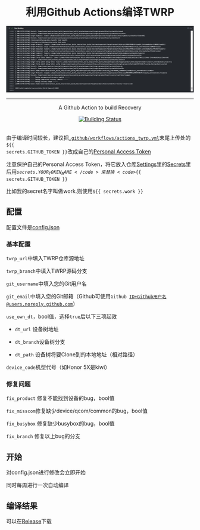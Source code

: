 <h1 align="center"> 利用Github Actions编译TWRP</h1>

<div align="center">
	<a href="../..">
    	<img src="demo.jpg" alt="Demo" />
    </a>
</div>

---

<p align="center">
  A Github Action to build Recovery
</p>

<div align="center">
  <a href="../../actions">
    <img src="https://github.com/Insouciant21/actions_build_twrp/workflows/twrp-building/badge.svg" title="Building Status" />
  </a>
</div>

<br />

由于编译时间较长，建议把<code>[.github/workflows/actions_twrp.yml](.github/workflows/actions_twrp.yml)</code>末尾上传处的<code>${{ secrets.GITHUB_TOKEN }}</code>改成自己的[Personal Access Token](https://github.com/settings/tokens)

注意保护自己的Personal Access Token，将它放入仓库[Settings](../../settings)里的[Secrets](../../settings/secrets)里后用<code>${{ secrets.YOUR_TOKEN_NAME }}</code>来替换<code>${{ secrets.GITHUB_TOKEN }}</code>

比如我的secret名字叫做work.则使用<code>${{ secrets.work }}</code>

## 配置

配置文件是[config.json](config.json)

### 基本配置

<code>twrp_url</code>中填入TWRP仓库源地址

<code>twrp_branch</code>中填入TWRP源码分支

<code>git_username</code>中填入您的Git用户名

<code>git_email</code>中填入您的Git邮箱（Github可使用<code>Github ID+Github用户名@users.noreply.github.com</code>）

<code>use_own_dt</code>，bool值，选择<code>true</code>后以下三项起效

- <code>dt_url</code> 设备树地址

- <code>dt_branch</code>设备树分支

- <code>dt_path</code> 设备树将要Clone到的本地地址（相对路径）

<code>device_code</code>机型代号（如Honor 5X是kiwi）

### 修复问题

<code>fix_product</code> 修复不能找到设备的bug，bool值

<code>fix_misscom</code>修复缺少device/qcom/common的bug，bool值

<code>fix_busybox</code> 修复缺少busybox的bug，bool值

<code>fix_branch</code> 修复以上bug的分支

## 开始

对config.json进行修改会立即开始

同时每周进行一次自动编译

## 编译结果
可以在[Release](../../releases)下载

